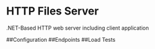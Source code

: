 # HTTP Files Server
.NET-Based HTTP web server including client application

##Configuration
##Endpoints
##Load Tests
